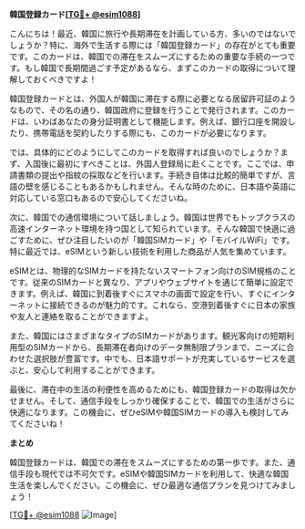 **韓国登録カード[[TG💪+ @esim1088](https://t.me/s/esim1088)]**

こんにちは！最近、韓国に旅行や長期滞在を計画している方、多いのではないでしょうか？特に、海外で生活する際には「韓国登録カード」の存在がとても重要です。このカードは、韓国での滞在をスムーズにするための重要な手続の一つです。もし韓国で長期間過ごす予定があるなら、まずこのカードの取得について理解しておくべきですよ！

韓国登録カードとは、外国人が韓国に滞在する際に必要となる居留許可証のようなもので、その名の通り、韓国政府に登録を行うことで発行されます。このカードは、いわばあなたの身分証明書として機能します。例えば、銀行口座を開設したり、携帯電話を契約したりする際にも、このカードが必要になります。

では、具体的にどのようにしてこのカードを取得すれば良いのでしょうか？まず、入国後に最初にすべきことは、外国人登録局に赴くことです。ここでは、申請書類の提出や指紋の採取などを行います。手続き自体は比較的簡単ですが、言語の壁を感じることもあるかもしれません。そんな時のために、日本語や英語に対応している窓口もあるので安心してくださいね。

次に、韓国での通信環境について話しましょう。韓国は世界でもトップクラスの高速インターネット環境を持つ国として知られています。そんな韓国で快適に過ごすために、ぜひ注目したいのが「韓国SIMカード」や「モバイルWiFi」です。特に最近では、eSIMという新しい技術を利用した商品が人気を集めています。

eSIMとは、物理的なSIMカードを持たないスマートフォン向けのSIM規格のことです。従来のSIMカードと異なり、アプリやウェブサイトを通じて簡単に設定できます。例えば、韓国に到着後すぐにスマホの画面で設定を行い、すぐにインターネットに接続できるのが魅力的です。これなら、空港到着後すぐに日本の家族や友人と連絡を取ることができますよ。

また、韓国にはさまざまなタイプのSIMカードがあります。観光客向けの短期利用型のSIMカードから、長期滞在者向けのデータ無制限プランまで、ニーズに合わせた選択肢が豊富です。中でも、日本語サポートが充実しているサービスを選ぶと、安心して利用することができます。

最後に、滞在中の生活の利便性を高めるためにも、韓国登録カードの取得は欠かせません。そして、通信手段をしっかり確保することで、韓国での生活がさらに快適になります。この機会に、ぜひeSIMや韓国SIMカードの導入も検討してみてくださいね！

**まとめ**

韓国登録カードは、韓国での滞在をスムーズにするための第一歩です。また、通信手段も現代では不可欠です。eSIMや韓国SIMカードを利用して、快適な韓国生活を楽しんでください。この機会に、ぜひ最適な通信プランを見つけてみましょう！

[[TG💪+ @esim1088](https://t.me/s/esim1088) ![Image](https://i.postimg.cc/Y0z9fWf4/image.png)]
